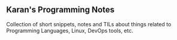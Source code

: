 ## Karan's Programming Notes

Collection of short snippets, notes and TILs about things related to Programming Languages, Linux, DevOps tools, etc.

